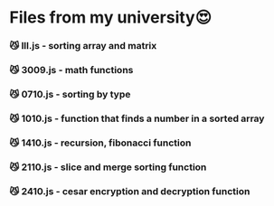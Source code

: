 <h1>Files from my university😍</h1>
<h3>😼 lll.js - sorting array and matrix</h3>
<h3>😼 3009.js - math functions </h3>
<h3>😼 0710.js - sorting by type</h3>
<h3>😼 1010.js - function that finds a number in a sorted array</h3>
<h3>😼 1410.js - recursion, fibonacci function </h3>
<h3>😼 2110.js - slice and merge sorting function </h3>
<h3>😼 2410.js - cesar encryption and decryption function </h3>
